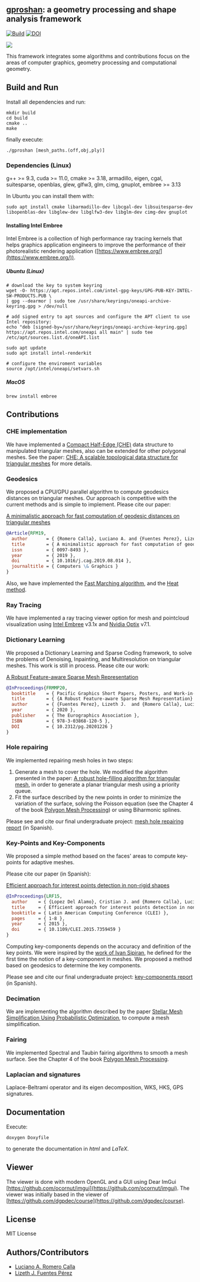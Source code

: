## [gproshan](https://github.com/larc/gproshan): a geometry processing and shape analysis framework 

[![Build](https://github.com/larc/gproshan_dev/actions/workflows/build.yml/badge.svg?branch=dev)](https://github.com/larc/gproshan_dev/actions/workflows/build.yml)
[![DOI](https://zenodo.org/badge/88686093.svg)](https://zenodo.org/badge/latestdoi/88686093)


![](https://raw.githubusercontent.com/larc/gproshan/master/gproshan.png) 


This framework integrates some algorithms and contributions focus on the areas of computer graphics, geometry processing and computational geometry.


## Build and Run


Install all dependencies and run:

	mkdir build
	cd build
	cmake ..
	make

finally execute:

	./gproshan [mesh_paths.(off,obj,ply)]

### Dependencies (Linux)
g++ >= 9.3, cuda >= 11.0, cmake >= 3.18, armadillo, eigen, cgal, suitesparse, openblas, glew, glfw3, glm, cimg, gnuplot, embree >= 3.13

In Ubuntu you can install them with:

	sudo apt install cmake libarmadillo-dev libcgal-dev libsuitesparse-dev libopenblas-dev libglew-dev libglfw3-dev libglm-dev cimg-dev gnuplot

#### Installing Intel Embree

Intel Embree is a collection of high performance ray tracing kernels that helps graphics application engineers to improve the performance of their photorealistic rendering application ([https://www.embree.org/](https://www.embree.org/)).

##### Ubuntu (Linux)

	# download the key to system keyring
	wget -O- https://apt.repos.intel.com/intel-gpg-keys/GPG-PUB-KEY-INTEL-SW-PRODUCTS.PUB \
	| gpg --dearmor | sudo tee /usr/share/keyrings/oneapi-archive-keyring.gpg > /dev/null

	# add signed entry to apt sources and configure the APT client to use Intel repository:
	echo "deb [signed-by=/usr/share/keyrings/oneapi-archive-keyring.gpg] https://apt.repos.intel.com/oneapi all main" | sudo tee /etc/apt/sources.list.d/oneAPI.list

	sudo apt update
	sudo apt install intel-renderkit

	# configure the enviroment variables
	source /opt/intel/oneapi/setvars.sh

##### MacOS

	brew install embree


## Contributions

### CHE implementation
We have implemented a [Compact Half-Edge (CHE)](http://citeseerx.ist.psu.edu/viewdoc/summary?doi=10.1.1.523.7580) data structure to manipulated triangular meshes, also can be extended for other polygonal meshes. See the paper: [CHE: A scalable topological data structure for triangular meshes](http://citeseerx.ist.psu.edu/viewdoc/summary?doi=10.1.1.523.7580) for more details.

### Geodesics
We proposed a CPU/GPU parallel algorithm to compute geodesics distances on triangular meshes. Our approach is competitive with the current methods and is simple to implement. Please cite our paper:

[A minimalistic approach for fast computation of geodesic distances on triangular meshes](https://doi.org/10.1016/j.cag.2019.08.014)

```bibtex
@Article{RFM19,
  author       = { {Romero Calla}, Luciano A. and {Fuentes Perez}, Lizeth J. and Montenegro, Anselmo A. },
  title        = { A minimalistic approach for fast computation of geodesic distances on triangular meshes },
  issn         = { 0097-8493 },
  year         = { 2019 },
  doi          = { 10.1016/j.cag.2019.08.014 },
  journaltitle = { Computers \& Graphics }
}
```

Also, we have implemented the [Fast Marching algorithm](), and the [Heat method](https://www.cs.cmu.edu/~kmcrane/Projects/HeatMethod/index.html).

### Ray Tracing
We have implemented a ray tracing viewer option for mesh and pointcloud visualization using [Intel Embree](https://www.embree.org/) v3.1x and [Nvidia Optix](https://developer.nvidia.com/optix) v7.1.

### Dictionary Learning
We proposed a Dictionary Learning and Sparse Coding framework, to solve the problems of Denoising, Inpainting, and Multiresolution on triangular meshes. This work is still in process. Please cite our work:

[A Robust Feature-aware Sparse Mesh Representation](https://diglib.eg.org/handle/10.2312/pg20201226)

```bibtex
@InProceedings{FRMMP20,
  booktitle    = { Pacific Graphics Short Papers, Posters, and Work-in-Progress Papers},
  title        = { {A Robust Feature-aware Sparse Mesh Representation} },
  author       = { {Fuentes Perez}, Lizeth J.  and {Romero Calla}, Luciano A. and Montenegro, Anselmo A. and Mura, Claudio and Pajarola, Renato },
  year         = { 2020 },
  publisher    = { The Eurographics Association },
  ISBN         = { 978-3-03868-120-5 },
  DOI          = { 10.2312/pg.20201226 }
}
```

### Hole repairing
We implemented repairing mesh holes in two steps:

1. Generate a mesh to cover the hole. We modified the algorithm presented in the paper: [A robust hole-filling algorithm for triangular mesh](https://doi.org/10.1007/s00371-007-0167-y), in order to
generate a planar triangular mesh using a priority queue.
2. Fit the surface described by the new points in order to minimize the variation of the surface, solving the Poisson equation (see the Chapter 4 of the book [Polygon Mesh Processing](http://www.pmp-book.org/)) or using Biharmonic splines.

Please see and cite our final undergraduate project: [mesh hole repairing report](http://repositorio.unsa.edu.pe/handle/UNSA/2576) (in Spanish).

### Key-Points and Key-Components

We proposed a simple method based on the faces' areas to compute key-points for adaptive meshes.

Please cite our paper (in Spanish):

[Efficient approach for interest points detection in non-rigid shapes](https://doi.org/10.1109/CLEI.2015.7359459)

```bibtex
@InProceedings{LRF15,
  author    = { {Lopez Del Alamo}, Cristian J. and {Romero Calla}, Luciano A. and {Fuentes Perez}, Lizeth J. },
  title     = { Efficient approach for interest points detection in non-rigid shapes },
  booktitle = { Latin American Computing Conference (CLEI) },
  pages     = { 1-8 },
  year      = { 2015 },
  doi       = { 10.1109/CLEI.2015.7359459 }
}
```

Computing key-components depends on the accuracy and definition of the key points. We were inspired by the [work of Ivan Sipiran](https://www.researchgate.net/publication/262350194_Key-component_detection_on_3D_meshes_using_local_features), he defined for the first time the notion of a key-component in meshes. We proposed a method based on geodesics to determine the key components.

Please see and cite our final undergraduate project: [key-components report](http://repositorio.unsa.edu.pe/handle/UNSA/2575) (in Spanish).

### Decimation
We are implementing the algorithm described by the paper [Stellar Mesh Simplification Using Probabilistic Optimization](https://doi.org/10.1111/j.1467-8659.2004.00811.x), to compute a mesh simplification.

### Fairing
We implemented Spectral and Taubin fairing algorithms to smooth a mesh surface. See the Chapter 4 of the book [Polygon Mesh Processing](http://www.pmp-book.org/).

### Laplacian and signatures
Laplace-Beltrami operator and its eigen decomposition, WKS, HKS, GPS signatures.


## Documentation
Execute:

	doxygen Doxyfile

to generate the documentation in *html* and *LaTeX*.


## Viewer
The viewer is done with modern OpenGL and a GUI using Dear ImGui [https://github.com/ocornut/imgui](https://github.com/ocornut/imgui). The viewer was initially based in the viewer of [https://github.com/dgpdec/course](https://github.com/dgpdec/course).


## License

MIT License


## Authors/Contributors
- [Luciano A. Romero Calla](https://github.com/larc)
- [Lizeth J. Fuentes Pérez](https://github.com/lizonly)
